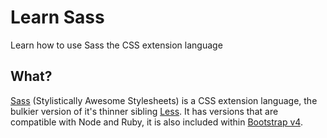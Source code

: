 # Learn Sass
Learn how to use Sass the CSS extension language

## What?

[Sass](http://sass-lang.com) (Stylistically Awesome Stylesheets) is a CSS
extension language, the bulkier version of it's thinner sibling
[Less](http://lesscss.org/). It has versions that are compatible with Node
and Ruby, it is also included within
[Bootstrap v4](https://getbootstrap.com/docs/4.0/getting-started/introduction/).
